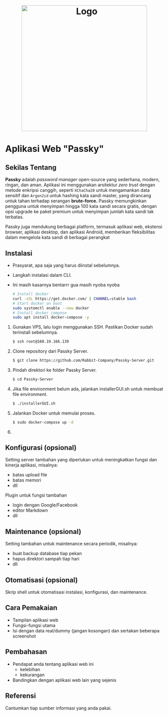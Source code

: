 <h1 align="center">
  <img src="https://passky.org/images/logo.png" alt="Logo" width="400" height="400">
</h1>

# Aplikasi Web "Passky"


## Sekilas Tentang

**Passky** adalah _password manager_ open-source yang sederhana, modern, ringan, dan aman. Aplikasi ini menggunakan arsitektur _zero trust_ dengan metode enkripsi canggih, seperti `XChaCha20` untuk mengamankan data sensitif dan `Argon2id` untuk hashing kata sandi master, yang dirancang untuk tahan terhadap serangan **brute-force.** Passky memungkinkan pengguna untuk menyimpan hingga 100 kata sandi secara gratis, dengan opsi upgrade ke paket premium untuk menyimpan jumlah kata sandi tak terbatas.

Passky juga mendukung berbagai platform, termasuk aplikasi web, ekstensi browser, aplikasi desktop, dan aplikasi Android, memberikan fleksibilitas dalam mengelola kata sandi di berbagai perangkat


## Instalasi

- Prasyarat, apa saja yang harus diinstal sebelumnya.
- Langkah instalasi dalam CLI.
- Ini masih kasarnya bentarrr gua masih nyoba nyoba

  ```bash
  # Install docker
  curl -sSL https://get.docker.com/ | CHANNEL=stable bash
  # Start docker on boot
  sudo systemctl enable --now docker
  # Install docker compose
  sudo apt install docker-compose -y
  
1. Gunakan VPS, lalu login menggunakan SSH. Pastikan Docker sudah terinstall sebelumnya.
   ```bash
   $ ssh root@160.19.166.139

2. Clone repository dari Passky Server.
   ```bash
   $ git clone https://github.com/Rabbit-Company/Passky-Server.git 

3. Pindah direktori ke folder Passky Server.
   ```bash
   $ cd Passky-Server

4. Jika file environment belum ada, jalankan installerGUI.sh untuk membuat file environment.
   ```bash
   $ ./installerGUI.sh

5. Jalankan Docker untuk memulai proses.
   ```bash
   $ sudo docker-compose up -d

6. 

## Konfigurasi (opsional)

Setting server tambahan yang diperlukan untuk meningkatkan fungsi dan kinerja aplikasi, misalnya:
- batas upload file
- batas memori
- dll

Plugin untuk fungsi tambahan
- login dengan Google/Facebook
- editor Markdown
- dll


##  Maintenance (opsional)

Setting tambahan untuk maintenance secara periodik, misalnya:
- buat backup database tiap pekan
- hapus direktori sampah tiap hari
- dll


## Otomatisasi (opsional)

Skrip shell untuk otomatisasi instalasi, konfigurasi, dan maintenance.


## Cara Pemakaian

- Tampilan aplikasi web
- Fungsi-fungsi utama
- Isi dengan data real/dummy (jangan kosongan) dan sertakan beberapa screenshot


## Pembahasan

- Pendapat anda tentang aplikasi web ini
    - kelebihan
    - kekurangan
- Bandingkan dengan aplikasi web lain yang sejenis


## Referensi

Cantumkan tiap sumber informasi yang anda pakai.
